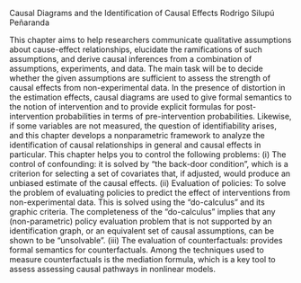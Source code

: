Causal Diagrams and the Identification of Causal Effects
Rodrigo Silupú Peñaranda

This chapter aims to help researchers communicate qualitative assumptions about cause-effect relationships, elucidate the ramifications of such assumptions, and derive causal inferences from a combination of assumptions, experiments, and data. The main task will be to decide whether the given assumptions are sufficient to assess the strength of causal effects from non-experimental data. In the presence of distortion in the estimation effects, causal diagrams are used to give formal semantics to the notion of intervention and to provide explicit formulas for post-intervention probabilities in terms of pre-intervention probabilities. Likewise, if some variables are not measured, the question of identifiability arises, and this chapter develops a nonparametric framework to analyze the identification of causal relationships in general and causal effects in particular. This chapter helps you to control the following problems: 
(i) The control of confounding: it is solved by “the back-door condition”, which is a criterion for selecting a set of covariates that, if adjusted, would produce an unbiased estimate of the causal effects. 
(ii) Evaluation of policies: To solve the problem of evaluating policies to predict the effect of interventions from non-experimental data. This is solved using the “do-calculus” and its graphic criteria. The completeness of the “do-calculus” implies that any (non-parametric) policy evaluation problem that is not supported by an identification graph, or an equivalent set of causal assumptions, can be shown to be “unsolvable”.
(iii) The evaluation of counterfactuals: provides formal semantics for counterfactuals. Among the techniques used to measure counterfactuals is the mediation formula, which is a key tool to assess assessing causal pathways in nonlinear models.

